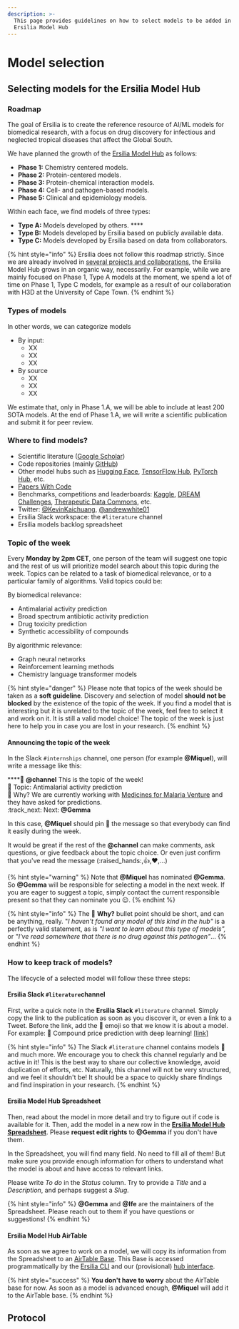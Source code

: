 ```yaml
---
description: >-
  This page provides guidelines on how to select models to be added in the
  Ersilia Model Hub
---
```


# Model selection

## Selecting models for the Ersilia Model Hub

### Roadmap

The goal of Ersilia is to create the reference resource of AI/ML models for biomedical research, with a focus on drug discovery for infectious and neglected tropical diseases that affect the Global South.

We have planned the growth of the [Ersilia Model Hub](https://ersilia.io/model-hub) as follows:

* **Phase 1:** Chemistry centered models.
* **Phase 2:** Protein-centered models.
* **Phase 3:** Protein-chemical interaction models.
* **Phase 4:** Cell- and pathogen-based models.
* **Phase 5:** Clinical and epidemiology models.

Within each face, we find models of three types:

* **Type A:** Models developed by others. ****&#x20;
* **Type B:** Models developed by Ersilia based on publicly available data.
* **Type C:** Models developed by Ersilia based on data from collaborators.

{% hint style="info" %}
Ersilia does not follow this roadmap strictly. Since we are already involved in [several projects and collaborations](https://ersilia.io/projects), the Ersilia Model Hub grows in an organic way, necessarily. For example, while we are mainly focused on Phase 1, Type A models at the moment, we spend a lot of time on Phase 1, Type C models, for example as a result of our collaboration with H3D at the University of Cape Town.
{% endhint %}

### Types of models

In other words, we can categorize models

* By input:
  * XX
  * XX
  * XX
* By source
  * XX
  * XX
  * XX

We estimate that, only in Phase 1.A, we will be able to include at least 200 SOTA models. At the end of Phase 1.A, we will write a scientific publication and submit it for peer review.

### Where to find models?

* Scientific literature ([Google Scholar](https://scholar.google.com))
* Code repositories (mainly [GitHub](https://github.com))
* Other model hubs such as [Hugging Face](https://huggingface.co), [TensorFlow Hub](https://tensorflow.org/hub), [PyTorch Hub](https://pytorch.org/hub), etc.
* [Papers With Code](https://paperswithcode.com/)
* Benchmarks, competitions and leaderboards: [Kaggle](https://www.kaggle.com/), [DREAM Challenges](https://dreamchallenges.org/), [Therapeutic Data Commons](https://tdcommons.ai/), etc.
* Twitter: [@KevinKaichuang](https://twitter.com/KevinKaichuang), [@andrewwhite01](https://twitter.com/andrewwhite01)
* Ersilia Slack workspace: the `#literature` channel
* Ersilia models backlog spreadsheet

### Topic of the week

Every **Monday by 2pm CET**, one person of the team will suggest one topic and the rest of us will prioritize model search about this topic during the week. Topics can be related to a task of biomedical relevance, or to a particular family of algorithms. Valid topics could be:

By biomedical relevance:

* Antimalarial activity prediction
* Broad spectrum antibiotic activity prediction
* Drug toxicity prediction
* Synthetic accessibility of compounds

By algorithmic relevance:

* Graph neural networks
* Reinforcement learning methods
* Chemistry language transformer models

{% hint style="danger" %}
Please note that topics of the week should be taken as a **soft guideline**. Discovery and selection of model **should not be blocked** by the existence of the topic of the week. If you find a model that is interesting but it is unrelated to the topic of the week, feel free to select it and work on it. It is still a valid model choice! The topic of the week is just here to help you in case you are lost in your research.
{% endhint %}

#### Announcing the topic of the week

In the Slack `#internships` channel, one person (for example **@Miquel**), will write a message like this:

****:calendar: **@channel** This is the topic of the week!\
:robot: Topic: Antimalarial activity prediction\
:thinking: Why? We are currently working with [Medicines for Malaria Venture](https://mmv.org) and they have asked for predictions.\
:track\_next: Next: **@Gemma**

In this case, **@Miquel** should pin :pushpin: the message so that everybody can find it easily during the week.

It would be great if the rest of the **@channel** can make comments, ask questions, or give feedback about the topic choice. Or even just confirm that you've read the message (:raised\_hands:,:thumbsup:,:heart:,...)

{% hint style="warning" %}
Note that **@Miquel** has nominated **@Gemma**. So **@Gemma** will be responsible for selecting a model in the next week. If you are eager to suggest a topic, simply contact the current responsible present so that they can nominate you :wink:.
{% endhint %}

{% hint style="info" %}
The :thinking: **Why?** bullet point should be short, and can be anything, really. "_I haven't found any model of this kind in the hub"_ is a perfectly valid statement, as is _"I want to learn about this type of models",_ or _"I've read somewhere that there is no drug against this pathogen"_...
{% endhint %}

### How to keep track of models?

The lifecycle of a selected model will follow these three steps:

#### Ersilia Slack `#literature`channel

First, write a quick note in the **Ersilia Slack** `#literature` channel. Simply copy the link to the publication as soon as you discover it, or even a link to a Tweet. Before the link, add the :robot: emoji so that we know it is about a model. For example: :robot: Compound price prediction with deep learning! [\[link\]](https://chemrxiv.org/engage/chemrxiv/article-details/621cf4bace899be245a72621)

{% hint style="info" %}
The Slack `#literature` channel contains models :robot: and much more. We encourage you to check this channel regularly and be active in it! This is the best way to share our collective knowledge, avoid duplication of efforts, etc. Naturally, this channel will not be very structured, and we feel it shouldn't be! It should be a space to quickly share findings and find inspiration in your research.
{% endhint %}

#### Ersilia Model Hub Spreadsheet

Then, read about the model in more detail and try to figure out if code is available for it. Then, add the model in a new row in the [**Ersilia Model Hub Spreadsheet**](https://docs.google.com/spreadsheets/d/1TQdei8kkF6zMGyDn0km0qmjZb6p-PM9gsBnSWg3637s/edit?usp=sharing). Please **request edit rights** to **@Gemma** if you don't have them.

In the Spreadsheet, you will find many field. No need to fill all of them! But make sure you provide enough information for others to understand what the model is about and have access to relevant links.

Please write _To do_ in the _Status_ column. Try to provide a _Title_ and a _Description_, and perhaps suggest a _Slug._

{% hint style="info" %}
**@Gemma** and **@Ife** are the maintainers of the Spreadsheet. Please reach out to them if you have questions or suggestions!
{% endhint %}

#### Ersilia Model Hub AirTable

As soon as we agree to work on a model, we will copy its information from the Spreadsheet to an [AirTable Base](https://airtable.com/shrUcrUnd7jB9ChZV). This Base is accessed programmatically by the [Ersilia CLI](https://github.com/ersilia-os) and our (provisional) [hub interface](https://ersilia.io/model-hub).

{% hint style="success" %}
**You don't have to worry** about the AirTable base for now. As soon as a model is advanced enough, **@Miquel** will add it to the AirTable base.
{% endhint %}

## Protocol



